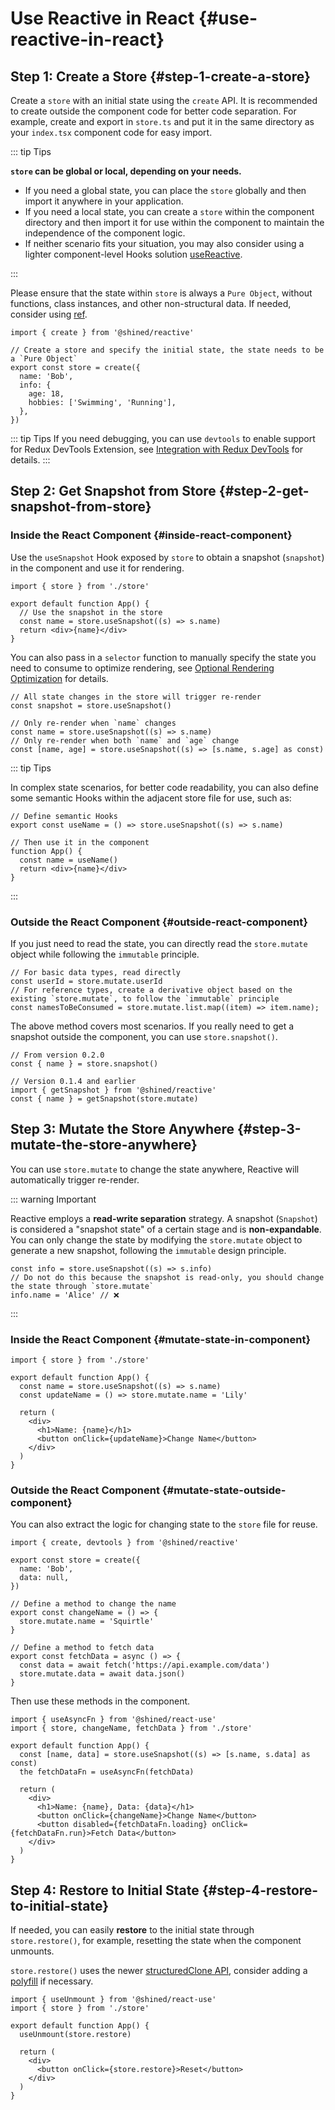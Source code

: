 # Use Reactive in React {#use-reactive-in-react}

## Step 1: Create a Store {#step-1-create-a-store}

Create a `store` with an initial state using the `create` API. It is recommended to create outside the component code for better code separation. For example, create and export in `store.ts` and put it in the same directory as your `index.tsx` component code for easy import.

::: tip Tips

**`store` can be global or local, depending on your needs.**

- If you need a global state, you can place the `store` globally and then import it anywhere in your application.
- If you need a local state, you can create a `store` within the component directory and then import it for use within the component to maintain the independence of the component logic.
- If neither scenario fits your situation, you may also consider using a lighter component-level Hooks solution [useReactive](/reference/advanced/use-reactive).

:::

Please ensure that the state within `store` is always a `Pure Object`, without functions, class instances, and other non-structural data. If needed, consider using [ref](/reference/advanced/ref).

```tsx title="store.ts"
import { create } from '@shined/reactive'

// Create a store and specify the initial state, the state needs to be a `Pure Object`
export const store = create({
  name: 'Bob',
  info: {
    age: 18,
    hobbies: ['Swimming', 'Running'],
  },
})
```

::: tip Tips
If you need debugging, you can use `devtools` to enable support for Redux DevTools Extension, see [Integration with Redux DevTools](/guide/integrations/redux-devtools) for details.
:::

## Step 2: Get Snapshot from Store {#step-2-get-snapshot-from-store}

### Inside the React Component {#inside-react-component}

Use the `useSnapshot` Hook exposed by `store` to obtain a snapshot (`snapshot`) in the component and use it for rendering.

```tsx title="app.ts"
import { store } from './store'

export default function App() {
  // Use the snapshot in the store
  const name = store.useSnapshot((s) => s.name)
  return <div>{name}</div>
}
```

You can also pass in a `selector` function to manually specify the state you need to consume to optimize rendering, see [Optional Rendering Optimization](/guide/introduction#optional-render-optimization) for details.

```tsx
// All state changes in the store will trigger re-render
const snapshot = store.useSnapshot()

// Only re-render when `name` changes
const name = store.useSnapshot((s) => s.name)
// Only re-render when both `name` and `age` change
const [name, age] = store.useSnapshot((s) => [s.name, s.age] as const)
```

::: tip Tips

In complex state scenarios, for better code readability, you can also define some semantic Hooks within the adjacent store file for use, such as:

```tsx title="store.ts"
// Define semantic Hooks
export const useName = () => store.useSnapshot((s) => s.name)

// Then use it in the component
function App() {
  const name = useName()
  return <div>{name}</div>
}
```

:::

### Outside the React Component {#outside-react-component}

If you just need to read the state, you can directly read the `store.mutate` object while following the `immutable` principle.

```tsx
// For basic data types, read directly
const userId = store.mutate.userId
// For reference types, create a derivative object based on the existing `store.mutate`, to follow the `immutable` principle
const namesToBeConsumed = store.mutate.list.map((item) => item.name);
```

The above method covers most scenarios. If you really need to get a snapshot outside the component, you can use `store.snapshot()`.

```tsx
// From version 0.2.0
const { name } = store.snapshot()

// Version 0.1.4 and earlier
import { getSnapshot } from '@shined/reactive'
const { name } = getSnapshot(store.mutate)
```

## Step 3: Mutate the Store Anywhere {#step-3-mutate-the-store-anywhere}

You can use `store.mutate` to change the state anywhere, Reactive will automatically trigger re-render.

::: warning Important

Reactive employs a **read-write separation** strategy. A snapshot (`Snapshot`) is considered a "snapshot state" of a certain stage and is **non-expandable**. You can only change the state by modifying the `store.mutate` object to generate a new snapshot, following the `immutable` design principle.

```tsx
const info = store.useSnapshot((s) => s.info)
// Do not do this because the snapshot is read-only, you should change the state through `store.mutate`
info.name = 'Alice' // ❌
```
:::

### Inside the React Component {#mutate-state-in-component}

```tsx 
import { store } from './store'

export default function App() {
  const name = store.useSnapshot((s) => s.name)
  const updateName = () => store.mutate.name = 'Lily'

  return (
    <div>
      <h1>Name: {name}</h1>
      <button onClick={updateName}>Change Name</button>
    </div>
  )
}

```

### Outside the React Component {#mutate-state-outside-component}

You can also extract the logic for changing state to the `store` file for reuse.

```tsx title="store.ts"
import { create, devtools } from '@shined/reactive'

export const store = create({
  name: 'Bob',
  data: null,
})

// Define a method to change the name
export const changeName = () => {
  store.mutate.name = 'Squirtle'
}

// Define a method to fetch data
export const fetchData = async () => {
  const data = await fetch('https://api.example.com/data')
  store.mutate.data = await data.json()
}
```

Then use these methods in the component.

```tsx title="app.ts"
import { useAsyncFn } from '@shined/react-use'
import { store, changeName, fetchData } from './store'

export default function App() {
  const [name, data] = store.useSnapshot((s) => [s.name, s.data] as const)
  the fetchDataFn = useAsyncFn(fetchData)

  return (
    <div>
      <h1>Name: {name}, Data: {data}</h1>
      <button onClick={changeName}>Change Name</button>
      <button disabled={fetchDataFn.loading} onClick={fetchDataFn.run}>Fetch Data</button>
    </div>
  )
}
```

## Step 4: Restore to Initial State {#step-4-restore-to-initial-state}

If needed, you can easily **restore** to the initial state through `store.restore()`, for example, resetting the state when the component unmounts.

`store.restore()` uses the newer [structuredClone API](https://developer.mozilla.org/en-US/docs/Web/API/structuredClone), consider adding a [polyfill](https://github.com/ungap/structured-clone) if necessary.

```tsx
import { useUnmount } from '@shined/react-use'
import { store } from './store'

export default function App() {
  useUnmount(store.restore)

  return (
    <div>
      <button onClick={store.restore}>Reset</button>
    </div>
  )
}
```
